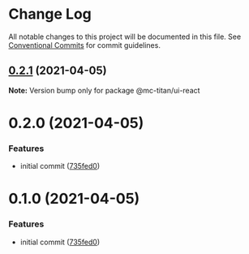 # Change Log

All notable changes to this project will be documented in this file.
See [Conventional Commits](https://conventionalcommits.org) for commit guidelines.

## [0.2.1](https://github.com/code-mattclaffey/titan/compare/@mc-titan/ui-react@0.2.0...@mc-titan/ui-react@0.2.1) (2021-04-05)

**Note:** Version bump only for package @mc-titan/ui-react





# 0.2.0 (2021-04-05)


### Features

* initial commit ([735fed0](https://github.com/code-mattclaffey/titan/commit/735fed0f6385708554224fc41b833ad868ba0cff))





# 0.1.0 (2021-04-05)


### Features

* initial commit ([735fed0](https://github.com/code-mattclaffey/titan/commit/735fed0f6385708554224fc41b833ad868ba0cff))
